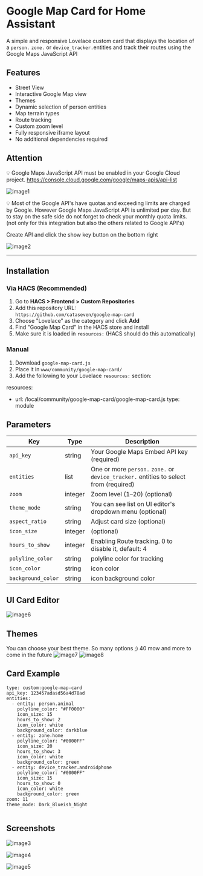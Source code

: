 # Google Map Card for Home Assistant

A simple and responsive Lovelace custom card that displays the location of a `person.` `zone.` or `device_tracker.`entities and track their routes using the Google Maps JavaScript API

## Features

- Street View
- Interactive Google Map view
- Themes
- Dynamic selection of person entities
- Map terrain types
- Route tracking
- Custom zoom level
- Fully responsive iframe layout
- No additional dependencies required

## Attention

💡 Google Maps JavaScript API must be enabled in your Google Cloud project. https://console.cloud.google.com/google/maps-apis/api-list

![image1](images/gm4.png)

💡 Most of the Google API's have quotas and exceeding limits are charged by Google. However Google Maps JavaScript API is unlimited per day. But to stay on the safe side do not forget to check your monthly quota limits. (not only for this integration but also the others related to Google API's)

Create API and click the show key button on the bottom right

![image2](images/gm5.png)


---

## Installation

### Via HACS (Recommended)

1. Go to **HACS > Frontend > Custom Repositories**
2. Add this repository URL:  
   `https://github.com/cataseven/google-map-card`
3. Choose "Lovelace" as the category and click **Add**
4. Find "Google Map Card" in the HACS store and install
5. Make sure it is loaded in `resources:` (HACS should do this automatically)

### Manual

1. Download `google-map-card.js`
2. Place it in `www/community/google-map-card/`
3. Add the following to your Lovelace `resources:` section:

resources:
  - url: /local/community/google-map-card/google-map-card.js
    type: module

## Parameters

| Key        | Type    | Description                                              |
| ---------- | ------- | -------------------------------------------------------- |
| `api_key`  | string  | Your Google Maps Embed API key (required)                |
| `entities` | list    | One or more `person.` `zone.` or `device_tracker.` entities to select from (required) |
| `zoom`     | integer | Zoom level (1–20) (optional)                             |
| `theme_mode`| string  | You can see list on UI editor's dropdown menu (optional)|
| `aspect_ratio`| string  | Adjust card size (optional)                           |
| `icon_size`| integer | (optional)                                               |
| `hours_to_show`| integer | Enabling Route tracking. 0 to disable it, default: 4 |
| `polyline_color`| string  | polyline color for tracking                         |
| `icon_color`| string  | icon color                                              |
| `background_color`| string  | icon background color                             |

## UI Card Editor
![image6](images/gm6.png)

## Themes
You can choose your best theme. So many options ;) 40 mow and more to come in the future
![image7](images/gm7.png)
![image8](images/gm8.png)

## Card Example
```
type: custom:google-map-card
api_key: 123457adasd56a4d78ad
entities:
  - entity: person.animal
    polyline_color: "#FF0000"
    icon_size: 15
    hours_to_show: 2
    icon_color: white
    background_color: darkblue
  - entity: zone.home
    polyline_color: "#0000FF"
    icon_size: 20
    hours_to_show: 3
    icon_color: white
    background_color: green
  - entity: device_tracker.androidphone
    polyline_color: "#0000FF"
    icon_size: 15
    hours_to_show: 0
    icon_color: white
    background_color: green
zoom: 11
theme_mode: Dark_Blueish_Night


```

## Screenshots
![image3](images/gm1.png)

![image4](images/gm2.png)

![image5](images/gm3.png)



